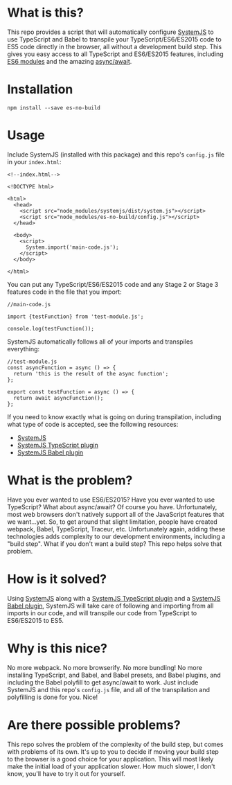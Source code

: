 # What is this?
This repo provides a script that will automatically configure [SystemJS](https://github.com/systemjs/systemjs) to use TypeScript and Babel to transpile your
TypeScript/ES6/ES2015 code to ES5 code directly in the browser, all without a development build step. This gives you easy access to all TypeScript
and ES6/ES2015 features, including [ES6 modules](http://exploringjs.com/es6/ch_modules.html) and the amazing [async/await](https://www.twilio.com/blog/2015/10/asyncawait-the-hero-javascript-deserved.html).

# Installation
```
npm install --save es-no-build
```

# Usage

Include SystemJS (installed with this package) and this repo's `config.js` file in your `index.html`:
```
<!--index.html-->

<!DOCTYPE html>

<html>
  <head>
    <script src="node_modules/systemjs/dist/system.js"></script>
    <script src="node_modules/es-no-build/config.js"></script>
  </head>
  
  <body>
    <script>
      System.import('main-code.js');
    </script>
  </body>

</html>
```

You can put any TypeScript/ES6/ES2015 code and any Stage 2 or Stage 3 features code in the file that you import:

```
//main-code.js

import {testFunction} from 'test-module.js';

console.log(testFunction());
```

SystemJS automatically follows all of your imports and transpiles everything:

```
//test-module.js
const asyncFunction = async () => {
  return 'this is the result of the async function';
};

export const testFunction = async () => {
  return await asyncFunction();
};
```

If you need to know exactly what is going on during transpilation, including what type of code is accepted, see the following resources:
* [SystemJS](https://github.com/systemjs/systemjs)
* [SystemJS TypeScript plugin](https://github.com/frankwallis/plugin-typescript)
* [SystemJS Babel plugin](https://github.com/systemjs/plugin-babel)

# What is the problem?
Have you ever wanted to use ES6/ES2015? Have you ever wanted to use TypeScript? What about async/await? Of course you have.
Unfortunately, most web browsers don't natively support all of the JavaScript features that we want...yet. So, to get around that 
slight limitation, people have created webpack, Babel, TypeScript, Traceur, etc. Unfortunately again, adding these technologies adds
complexity to our development environments, including a "build step". What if you don't want a build step? This repo helps solve that problem.

# How is it solved?
Using [SystemJS](https://github.com/systemjs/systemjs) along with a [SystemJS TypeScript plugin](https://github.com/frankwallis/plugin-typescript) and a [SystemJS Babel plugin](https://github.com/systemjs/plugin-babel), SystemJS will take care of following and importing from all imports in our code, and will transpile our code from TypeScript to ES6/ES2015 to ES5.

# Why is this nice?
No more webpack. No more browserify. No more bundling! No more installing TypeScript, and Babel, and Babel presets, and Babel plugins, and including the Babel polyfill to get async/await to work. Just include SystemJS and this repo's `config.js` file, and all of the transpilation and polyfilling is done for you. Nice!

# Are there possible problems?
This repo solves the problem of the complexity of the build step, but comes with problems of its own. It's up to you to decide if moving your build step to the browser is a good choice for your application. This will most likely make the initial load of your application slower. How much slower, I don't know, you'll have to try it out for yourself.
